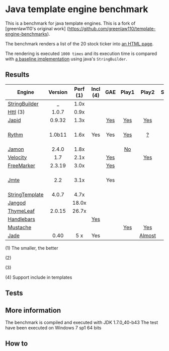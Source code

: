 # Java template engine benchmark
This is a benchmark for java template engines. 
This is a fork of [greenlaw110's original work] (https://github.com/greenlaw110/template-engine-benchmarks).

The benchmark renders a list of the 20 stock ticker into [an HTML page](https://rawgithub.com/PerfectCarl/template-engine-benchmarks/master/output/stringbuilder.html).

The rendering is executed `1000 times` and its execution time is compared with [a baseline implementation](stringbuilder.md) using java's `StringBuilder`.


## Results 

| Engine                                                 | Version     | Perf (1) | Incl (4) | GAE | Play1 | Play2 | Spring | Ninja | C# | Js | Notes | 
| -------------------------------------------------------|:-----------:|:--------:|:--------:|:---:|:-----:|:-----:|:------:|:-----:|:--:|:--:|:-----:|
| [StringBuilder](stringbuilder.md)                      |    _        |   1.0x   |          |     |       |       |        |       |    |    |       | 
| [Httl](httl.md)  (3)                                   |  1.0.7      |   0.9x   |          |     |       |       |        |       |    |    |       |
| [Japid](japid.md)                                      |  0.9.32     |   1.3x   |          |  [Yes](https://github.com/branaway/Japid/issues/61)   |  [Yes](http://www.playframework.com/modules/japid)     | [Yes](https://github.com/branaway/japid42)      |        |       |    |    |       |
| [Rythm](rythm.md)                                      |  1.0b11     |   1.6x   | Yes      | Yes | [Yes](https://github.com/greenlaw110/play-rythm) | [?](https://github.com/greenlaw110/Rythm/issues/204)| [Yes](https://github.com/greenlaw110/spring-rythm) | [Yes](https://github.com/ninjaframework/ninja-rythm)      |[Yes](http://haacked.com/archive/2011/01/06/razor-syntax-quick-reference.aspx/) | [Yes](https://github.com/kirbysayshi/vash)| Razor like syntax|
| [Jamon](jamon.md)                                      |  2.4.0      |   1.8x   |          |     |  [No](https://groups.google.com/forum/#!topic/play-framework/YITlfU2mkac)     |       |[Yes](http://www.bloglovin.com/viewer?post=1180506903&group=0&frame_type=b&blog=8581863&frame=1&click=0&user=0)        |       |    |    |       |
| [Velocity](http://velocity.apache.org)                                |  1.7        |   2.1x   |          | [Yes](http://stackoverflow.com/questions/2014099/velocity-framework-on-google-app-engine)    |       | [Yes](https://github.com/Furyu/play-velocity-plugin)       | [Yes](http://docs.spring.io/spring/docs/3.0.0.M3/reference/html/ch17s04.html)       |       |    |    |       |
| [FreeMarker](freemarker.md)                            |  2.3.19     |   3.0x   |          | [Yes](http://freemarker.org/freemarkerdownload.html)    |       |       |[Yes](http://docs.spring.io/spring/docs/3.0.0.M3/reference/html/ch17s04.html)      |       |    |    |       |
| [Jmte](https://code.google.com/p/jmte/)                |  2.2        |   3.1x   |          |Yes  |       |       |        |       |    |    | Last version 3.1      |
| [StringTemplate](http://www.stringtemplate.org/)                    |  4.0.7      |   4.7x   |          |     |       |       |        |       |    |    |       |
| [Jangod](jangod.md)                                    |             |  18.0x   |          |     |       |       |        |       |    |    |       |
| [ThymeLeaf](thymeleaf.md)                              |  2.0.15     |  26.7x   |          |     |       |       |        |       |    |    |       |
| [Handlebars](http://jknack.github.io/handlebars.java/) |             |          |  [Yes](http://jknack.github.io/handlebars.java/reuse.html)        |     |       |       |   [Yes](https://github.com/jknack/handlebars.java/tree/master/handlebars-springmvc)     |       |    | [Yes](http://handlebarsjs.com/) | |
| [Mustache](https://github.com/spullara/mustache.java/) |             |          |          |     | [Yes](http://www.playframework.com/modules/mustache)       |[Yes](https://github.com/julienba/play2-mustache)|        |[Yes](https://github.com/kpacha/ninja-mustache)       |    | [Yes](http://mustache.github.com/mustache.5.html/) | |
| [Jade](https://github.com/neuland/jade4j)              |    0.40     |    5 x   | Yes      |     |       | [Almost](http://stackoverflow.com/a/16917876/740464)|[Yes](https://github.com/neuland/spring-jade4j)|[Yes](https://github.com/mysu/jade4ninja)     | [Yes](http://stackoverflow.com/a/10569528/740464)| [Yes](http://jade-lang.com/) | |

(1) The smaller, the better

(2)

(3) 

(4) Support include in templates

## Tests

## More information 

The benchmark is compiled and executed with JDK 1.7.0_40-b43
The test have been executed on Windows 7 sp1 64 bits 

## How to 
